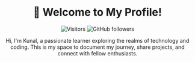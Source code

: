 <!-- Header -->
<h1 align="center">👋 Welcome to My Profile! </h1>

<!-- Badges -->
<p align="center">
  <img alt="Visitors" src="https://visitor-badge.glitch.me/badge?page_id=kunal-khairnar-05.sinix-codes" />
  <img alt="GitHub followers" src="https://img.shields.io/github/followers/kunal-khairnar-05?style=social" />
</p>

<!-- Introduction -->
<p align="center">
  Hi, I'm Kunal, a passionate learner exploring the realms of technology and coding. This is my space to document my journey, share projects, and connect with fellow enthusiasts.
</p>

